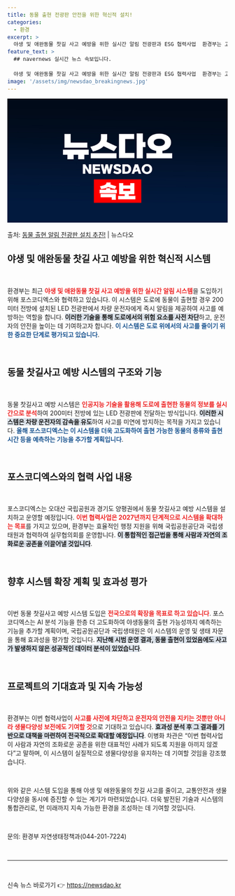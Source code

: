 ```yaml
---
title: 동물 출현 전광판 안전을 위한 혁신적 설치!
categories:
  - 환경
excerpt: >
  야생 및 애완동물 찻길 사고 예방을 위한 실시간 알림 전광판과 ESG 협력사업  환경부는 고라니나 고양이 등…
feature_text: >
  ## navernews 실시간 뉴스 속보입니다.

  야생 및 애완동물 찻길 사고 예방을 위한 실시간 알림 전광판과 ESG 협력사업  환경부는 고라니나 고양이 등…
image: '/assets/img/newsdao_breakingnews.jpg'
---
```


![뉴스다오 속보](/assets/img/newsdao_breakingnews.jpg)

<p>출처: <a href="https://newsdao.kr/5063" rel="dofollow">동물 출현 알림 전광판 설치 추진!</a> | 뉴스다오</p>

<h2 data-ke-size="size26">야생 및 애완동물 찻길 사고 예방을 위한 혁신적 시스템</h2>

<p data-ke-size="size16">&nbsp;</p>

환경부는 최근 <b><span style="color: #ee2323;">야생 및 애완동물 찻길 사고 예방을 위한 실시간 알림 시스템</span></b>을 도입하기 위해 포스코디엑스와 협력하고 있습니다. 이 시스템은 도로에 동물이 출현할 경우 200미터 전방에 설치된 LED 전광판에서 차량 운전자에게 즉시 알림을 제공하여 사고를 예방하는 역할을 합니다. <b><span style="background-color: #21538527;">이러한 기술을 통해 도로에서의 위험 요소를 사전 차단</span></b>하고, 운전자의 안전을 높이는 데 기여하고자 합니다. <b><span style="color: #1a5490;">이 시스템은 도로 위에서의 사고를 줄이기 위한 중요한 단계로 평가되고 있습니다</span></b>.

<p data-ke-size="size16">&nbsp;</p>

<h2 data-ke-size="size26">동물 찻길사고 예방 시스템의 구조와 기능</h2>

<p data-ke-size="size16">&nbsp;</p>

동물 찻길사고 예방 시스템은 <b><span style="color: #ee2323;">인공지능 기술을 활용해 도로에 출현한 동물의 정보를 실시간으로 분석</span></b>하여 200미터 전방에 있는 LED 전광판에 전달하는 방식입니다. <b><span style="background-color: #21538527;">이러한 시스템은 차량 운전자의 감속을 유도</span></b>하여 사고를 미연에 방지하는 목적을 가지고 있습니다. <b><span style="color: #1a5490;">올해 포스코디엑스는 이 시스템을 더욱 고도화하여 출현 가능한 동물의 종류와 출현 시간 등을 예측하는 기능을 추가할 계획입니다</span></b>.

<p data-ke-size="size16">&nbsp;</p>

<h2 data-ke-size="size26">포스코디엑스와의 협력 사업 내용</h2>

<p data-ke-size="size16">&nbsp;</p>

포스코디엑스는 오대산 국립공원과 경기도 양평권에서 동물 찻길사고 예방 시스템을 설치하고 운영할 예정입니다. <b><span style="color: #ee2323;">이번 협력사업은 2027년까지 단계적으로 시스템을 확대하는 목표</span></b>를 가지고 있으며, 환경부는 효율적인 행정 지원을 위해 국립공원공단과 국립생태원과 협력하여 실무협의회를 운영합니다. <b><span style="background-color: #21538527;">이 통합적인 접근법을 통해 사람과 자연의 조화로운 공존을 이끌어낼 것입니다</span></b>.

<p data-ke-size="size16">&nbsp;</p>

<h2 data-ke-size="size26">향후 시스템 확장 계획 및 효과성 평가</h2>

<p data-ke-size="size16">&nbsp;</p>

이번 동물 찻길사고 예방 시스템 도입은 <b><span style="color: #ee2323;">전국으로의 확장을 목표로 하고 있습니다</span></b>. 포스코디엑스는 AI 분석 기능을 한층 더 고도화하여 야생동물의 출현 가능성까지 예측하는 기능을 추가할 계획이며, 국립공원공단과 국립생태원은 이 시스템의 운영 및 생태 자문을 통해 효과성을 평가할 것입니다. <b><span style="background-color: #21538527;">지난해 시범 운영 결과, 동물 출현이 있었음에도 사고가 발생하지 않은 성공적인 데이터 분석이 있었습니다</span></b>.

<p data-ke-size="size16">&nbsp;</p>

<h2 data-ke-size="size26">프로젝트의 기대효과 및 지속 가능성</h2>

<p data-ke-size="size16">&nbsp;</p>

환경부는 이번 협력사업이 <b><span style="color: #ee2323;">사고를 사전에 차단하고 운전자의 안전을 지키는 것뿐만 아니라 생물다양성 보전에도 기여할 것</span></b>으로 기대하고 있습니다. <b><span style="background-color: #21538527;">효과성 분석 후 그 결과를 기반으로 대책을 마련하여 전국적으로 확대할 예정입니다</span></b>. 이병화 차관은 “이번 협력사업이 사람과 자연의 조화로운 공존을 위한 대표적인 사례가 되도록 지원을 아끼지 않겠다”고 말하며, 이 시스템이 실질적으로 생물다양성을 유지하는 데 기여할 것임을 강조했습니다.

<p data-ke-size="size16">&nbsp;</p>

위와 같은 시스템 도입을 통해 야생 및 애완동물의 찻길 사고를 줄이고, 교통안전과 생물 다양성을 동시에 증진할 수 있는 계기가 마련되었습니다. 더욱 발전된 기술과 시스템의 통합관리로, 먼 미래까지 지속 가능한 환경을 조성하는 데 기여할 것입니다. 

<p data-ke-size="size16">&nbsp;</p>

문의: 환경부 자연생태정책과(044-201-7224)

<p data-ke-size="size16">&nbsp;</p>

<hr>

<p data-ke-size="size16">&nbsp;</p> 

신속 뉴스 바로가기 👉 <a href="https://newsdao.kr" rel="dofollow">https://newsdao.kr</a>


